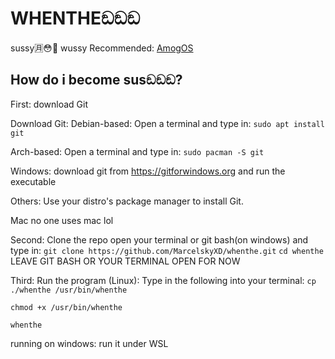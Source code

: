 # WHENTHEඞඞඞ
sussy🈷️😳🥶 wussy
Recommended: <a href=https://github.com/Amog-OS/AmogOS>AmogOS</a>
## How do i become susඞඞඞ?

First: download Git

Download Git: 
Debian-based:
Open a terminal and type in:
`sudo apt install git`

Arch-based:
Open a terminal and type in:
`sudo pacman -S git`

Windows:
download git from https://gitforwindows.org and run the executable

Others:
Use your distro's package manager to install Git.

Mac
no one uses mac lol




Second: Clone the repo
open your terminal or git bash(on windows) and type in: 
`git clone https://github.com/MarcelskyXD/whenthe.git`
`cd whenthe`
LEAVE GIT BASH OR YOUR TERMINAL OPEN FOR NOW

Third: Run the program (Linux):
Type in the following into your terminal:
`cp ./whenthe /usr/bin/whenthe`

`chmod +x /usr/bin/whenthe`

`whenthe`


running on windows:
run it under WSL
